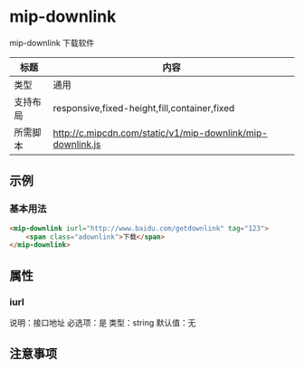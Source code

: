 # mip-downlink

mip-downlink 下载软件

标题|内容
----|----
类型|通用
支持布局|responsive,fixed-height,fill,container,fixed
所需脚本|http://c.mipcdn.com/static/v1/mip-downlink/mip-downlink.js

## 示例

### 基本用法
```html
<mip-downlink iurl="http://www.baidu.com/getdownlink" tag="123">
    <span class="adownlink">下载</span>
</mip-downlink>
```

## 属性

### iurl

说明：接口地址
必选项：是
类型：string
默认值：无

## 注意事项


